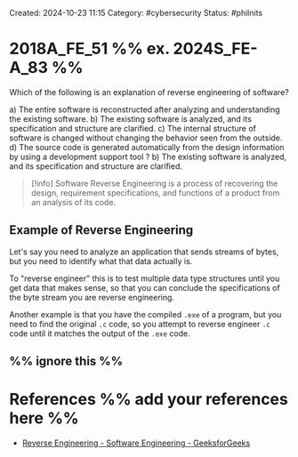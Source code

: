 Created: 2024-10-23 11:15
Category: #cybersecurity 
Status: #philnits



# 2018A_FE_51 %% ex. 2024S_FE-A_83 %%

Which of the following is an explanation of reverse engineering of software?

a) The entire software is reconstructed after analyzing and understanding the existing 
software. 
b) The existing software is analyzed, and its specification and structure are clarified. 
c) The internal structure of software is changed without changing the behavior seen from 
the outside. 
d) The source code is generated automatically from the design information by using a 
development support tool
? 
b) The existing software is analyzed, and its specification and structure are clarified. 

> [!info] Software Reverse Engineering is a process of recovering the design, requirement specifications, and functions of a product from an analysis of its code.
## Example of Reverse Engineering

Let's say you need to analyze an application that sends streams of bytes, but you need to identify what that data actually is.

To "reverse engineer" this is to test multiple data type structures until you get data that makes sense, so that you can conclude the specifications of the byte stream you are reverse engineering.

Another example is that you have the compiled `.exe` of a program, but you need to find the original `.c` code, so you attempt to reverse engineer `.c` code until it matches the output of the `.exe` code.

%% ignore this %%
---









# References %% add your references here %%
- [Reverse Engineering - Software Engineering - GeeksforGeeks](https://www.geeksforgeeks.org/software-engineering-reverse-engineering/)